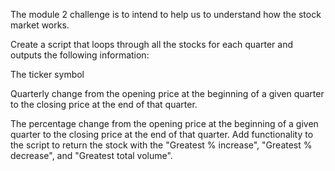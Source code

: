 The module 2 challenge is to intend to help us to understand how the stock market works.

Create a script that loops through all the stocks for each quarter and outputs the following information:

The ticker symbol

Quarterly change from the opening price at the beginning of a given quarter to the closing price at the end of that quarter.

The percentage change from the opening price at the beginning of a given quarter to the closing price at the end of that quarter.
Add functionality to the script to return the stock with the "Greatest % increase", "Greatest % decrease", and "Greatest total volume".
